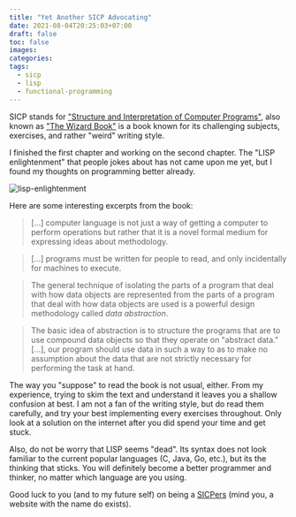 ```yaml
---
title: "Yet Another SICP Advocating"
date: 2021-08-04T20:25:03+07:00
draft: false
toc: false
images:
categories:
tags:
  - sicp
  - lisp
  - functional-programming
---
```


SICP stands for ["Structure and Interpretation of Computer
Programs"](http://mitpress.mit.edu/sicp/full-text/book/book.html), also known as
["The Wizard Book"](https://wiki.c2.com/?TheWizardBook) is a book known for its
challenging subjects, exercises, and rather "weird" writing style.

I finished the first chapter and working on the second chapter. The "LISP
enlightenment" that people jokes about has not came upon me yet, but I found my
thoughts on programming better already.

![lisp-enlightenment](../images/lisp-enlightenment.png)

Here are some interesting excerpts from
the book:

> [...] computer language is not just a way of getting a computer to perform
> operations but rather that it is a novel formal medium for expressing ideas
> about methodology.

> [...] programs must be written for people to read, and only incidentally for
> machines to execute.

> The general technique of isolating the parts of a program that deal with how
> data objects are represented from the parts of a program that deal with how
> data objects are used is a powerful design methodology called _data
> abstraction_.

> The basic idea of abstraction is to structure the programs that are to use
> compound data objects so that they operate on "abstract data." [...], our
> program should use data in such a way to as to make no assumption about the
> data that are not strictly necessary for performing the task at hand.

The way you "suppose" to read the book is not usual, either. From my experience,
trying to skim the text and understand it leaves you a shallow confusion at
best. I am not a fan of the writing style, but do read them carefully, and try
your best implementing every exercises throughout. Only look at a solution on
the internet after you did spend your time and get stuck.

Also, do not be worry that LISP seems "dead". Its syntax does not look familiar
to the current popular languages (C, Java, Go, etc.), but its the thinking that
sticks. You will definitely become a better programmer and thinker, no matter
which language are you using.

Good luck to you (and to my future self) on being a
[SICPers](https://www.sicpers.info/) (mind you, a website with the name do
exists).
